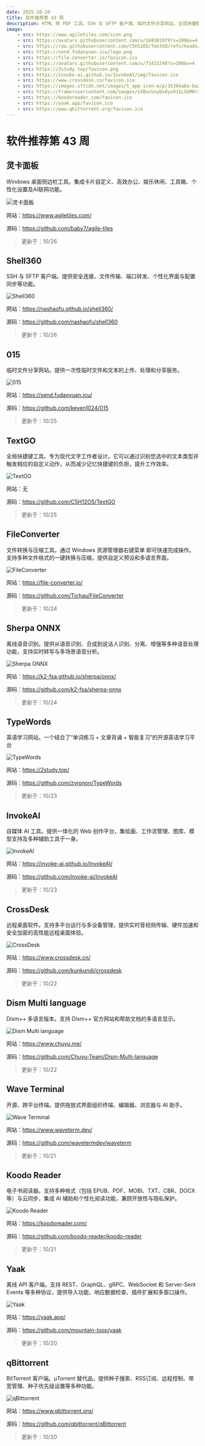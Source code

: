 ```yaml
---
date: 2025-10-20
title: 软件推荐第 43 周
description: HTML 转 PDF 工具、SSH 与 SFTP 客户端、临时文件分享网站、全局快捷键工具、文件转换与压缩工具、离线语音识别、英语学习网站、自媒体 AI 工具、远程桌面软件、Dism++ 多语言版本、开源终端、电子书阅读器、离线 API 客户端、BitTorrent 客户端。
image: 
    - src: https://www.agiletiles.com/icon.png
    - src: https://avatars.githubusercontent.com/u/168381979?s=200&v=4
    - src: https://raw.githubusercontent.com/C5H12O5/TextGO/refs/heads/main/app-icon.png
    - src: https://send.fudaoyuan.icu/logo.png
    - src: https://file-converter.io/favicon.ico
    - src: https://avatars.githubusercontent.com/u/71431748?s=200&v=4
    - src: https://2study.top/favicon.png
    - src: https://invoke-ai.github.io/InvokeAI/img/favicon.ico
    - src: https://www.crossdesk.cn/favicon.ico
    - src: https://images.sftcdn.net/images/t_app-icon-m/p/35384a8a-ba2a-4afe-b6e0-c708f48eb884/190218214/dism-icon.png
    - src: https://framerusercontent.com/images/s5BucbxyDs8yx011LSbM8r3zSQ.png
    - src: https://koodoreader.com/favicon.ico
    - src: https://yaak.app/favicon.ico
    - src: https://www.qbittorrent.org/favicon.ico
---
```


# 软件推荐第 43 周

## 灵卡面板 <Badge type="tip" text="Windows" />

Windows 桌面侧边栏工具。集成卡片自定义、高效办公、娱乐休闲、工具箱、个性化设置及AI联网功能。

<ClientOnly><Img src="/images/software/2025/43/agile-tiles.webp" alt="灵卡面板" /></ClientOnly>

网站：https://www.agiletiles.com/

源码：https://github.com/baby7/agile-tiles

> 更新于：10/26

## Shell360 <Badge type="info" text="移动端" /> <Badge type="tip" text="桌面端" />

SSH 与 SFTP 客户端。提供安全连接、文件传输、端口转发、个性化界面与配置同步等功能。

<ClientOnly><Img src="/images/software/2025/43/shell360.webp" alt="Shell360" /></ClientOnly>

网站：https://nashaofu.github.io/shell360/

源码：https://github.com/nashaofu/shell360

> 更新于：10/26

## 015 <Badge type="warning" text="Web" />

临时文件分享网站。提供一次性临时文件和文本的上传、处理和分享服务。

<ClientOnly><Img src="/images/software/2025/43/015.webp" alt="015" /></ClientOnly>

网站：https://send.fudaoyuan.icu/

源码：https://github.com/keven1024/015

> 更新于：10/25

## TextGO <Badge type="tip" text="桌面端" />

全局快捷键工具。专为现代文字工作者设计。它可以通过识别您选中的文本类型并触发相应的自定义动作，从而减少记忆快捷键的负担，提升工作效率。

<ClientOnly><Img src="/images/software/2025/43/text-go.webp" alt="TextGO" /></ClientOnly>

网站：无

源码：https://github.com/C5H12O5/TextGO

> 更新于：10/25

## FileConverter <Badge type="tip" text="Windows" />

文件转换与压缩工具。通过 Windows 资源管理器右键菜单 即可快速完成操作。支持多种文件格式的一键转换与压缩，提供自定义预设和多语言界面。

<ClientOnly><Img src="/images/software/2025/43/file-converter.webp" alt="FileConverter" /></ClientOnly>

网站：https://file-converter.io/

源码：https://github.com/Tichau/FileConverter

> 更新于：10/24

## Sherpa ONNX <Badge type="info" text="移动端" /> <Badge type="tip" text="桌面端" />

离线语音识别。提供从语音识别、合成到说话人识别、分离、增强等多种语音处理功能，支持实时转写与多场景语音分析。

<ClientOnly><Img src="/images/software/2025/43/sherpa-onnx.webp" alt="Sherpa ONNX" /></ClientOnly>

网站：https://k2-fsa.github.io/sherpa/onnx/

源码：https://github.com/k2-fsa/sherpa-onnx

> 更新于：10/24

## TypeWords <Badge type="warning" text="Web" />

英语学习网站。一个结合了“单词练习 + 文章背诵 + 智能复习”的开源英语学习平台

<ClientOnly><Img src="/images/software/2025/43/type-words.webp" alt="TypeWords" /></ClientOnly>

网站：https://2study.top/

源码：https://github.com/zyronon/TypeWords

> 更新于：10/23

## InvokeAI <Badge type="warning" text="Web" /> <Badge type="tip" text="桌面端" />

自媒体 AI 工具。提供一体化的 Web 创作平台，集绘画、工作流管理、图库、模型支持及多种辅助工具于一身。

<ClientOnly><Img src="/images/software/2025/43/invoke-ai.webp" alt="InvokeAI" /></ClientOnly>

网站：https://invoke-ai.github.io/InvokeAI/

源码：https://github.com/invoke-ai/InvokeAI

> 更新于：10/23

## CrossDesk <Badge type="tip" text="桌面端" />

远程桌面软件。支持多平台运行与多设备管理，提供实时音视频传输、硬件加速和安全加密的高性能远程桌面体验。

<ClientOnly><Img src="/images/software/2025/43/cross-desk.webp" alt="CrossDesk" /></ClientOnly>

网站：https://www.crossdesk.cn/

源码：https://github.com/kunkundi/crossdesk

> 更新于：10/22

## Dism Multi language <Badge type="tip" text="Windows" />

Dism++ 多语言版本。支持 Dism++ 官方网站和帮助文档的多语言显示。

<ClientOnly><Img src="/images/software/2025/43/dism-multi-language.webp" alt="Dism Multi language" /></ClientOnly>

网站：https://www.chuyu.me/

源码：https://github.com/Chuyu-Team/Dism-Multi-language

> 更新于：10/22

## Wave Terminal <Badge type="tip" text="桌面端" />

开源、跨平台终端。提供拖放式界面组织终端、编辑器、浏览器与 AI 助手。

<ClientOnly><Img src="/images/software/2025/43/wave-terminal.webp" alt="Wave Terminal" /></ClientOnly>

网站：https://www.waveterm.dev/

源码：https://github.com/wavetermdev/waveterm

> 更新于：10/21

## Koodo Reader <Badge type="warning" text="Web" /> <Badge type="info" text="移动端" /> <Badge type="tip" text="桌面端" /> <Badge type="danger" text="扩展程序" />

电子书阅读器。支持多种格式（包括 EPUB、PDF、MOBI、TXT、CBR、DOCX 等）与云同步，集成 AI 辅助和个性化阅读功能，兼顾开放性与隐私保护。

<ClientOnly><Img src="/images/software/2025/43/koodo-reader.webp" alt="Koodo Reader" /></ClientOnly>

网站：https://koodoreader.com/

源码：https://github.com/koodo-reader/koodo-reader

> 更新于：10/21

## Yaak <Badge type="tip" text="桌面端" />

离线 API 客户端。支持 REST、GraphQL、gRPC、WebSocket 和 Server-Sent Events 等多种协议，提供导入功能、响应数据检查、插件扩展和多窗口操作。

<ClientOnly><Img src="/images/software/2025/43/yaak.webp" alt="Yaak" /></ClientOnly>

网站：https://yaak.app/

源码：https://github.com/mountain-loop/yaak

> 更新于：10/20

## qBittorrent <Badge type="tip" text="桌面端" />

BitTorrent 客户端。µTorrent 替代品，提供种子搜索、RSS订阅、远程控制、带宽管理、种子优先级设置等多种功能。

<ClientOnly><Img src="/images/software/2025/43/q-bittorrent.webp" alt="qBittorrent" /></ClientOnly>

网站：https://www.qbittorrent.org/

源码：https://github.com/qbittorrent/qBittorrent

> 更新于：10/20